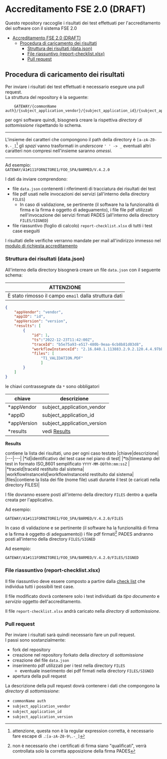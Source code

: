 # Accreditamento FSE 2.0 (DRAFT)
Questo repository raccoglie i risultati dei test effettuati per l'accreditamento dei software con il sistema FSE 2.0





- [Accreditamento FSE 2.0 (DRAFT)](#accreditamento-fse-20-draft)
	- [Procedura di caricamento dei risultati](#procedura-di-caricamento-dei-risultati)
		- [Struttura dei risultati (data.json)](#struttura-dei-risultati-datajson)
		- [File riassuntivo (report-checklist.xlsx)](#file-riassuntivo-report-checklistxlsx)
		- [Pull request](#pull-request)

## Procedura di caricamento dei risultati
Per inviare i risultati dei test effettuati è necessario esegure una pull request.  
La struttura del repository è la seguente:
    
        GATEWAY/{commonName auth}/{subject_application_vendor}/{subject_application_id}/{subject_application_version}

per ogni software quindi, bisognerà creare la rispettiva *directory di sottomissione* rispettando lo schema.

---

L'insieme dei caratteri che compongono il path della directory è `[a-zA-Z0-9.-_]`[^1] gli *spazi* vanno trasformati in *underscore* `' ' -> _` eventuali altri caratteri non compresi nell'insieme saranno *omessi*.

---

Ad esempio:  
`GATEWAY/A1#111FORNITORE1/FOO_SPA/BARMED/V.4.2.0`

I dati da inviare comprendono:
* file `data.json` contenenti i riferimenti di tracciatura dei risultati dei test
* file pdf usati nelle invocazioni dei servizi (all'interno della directory `FILES`)
  * In caso di validazione, se pertinente (il software ha la funzionalità di firma e la firma è oggetto di adeguamento), i file file pdf utilizzati nell'invocazione dei servizi firmati PADES (all'interno della directory `FILES/SIGNED`)
* file riassuntivo (foglio di calcolo) `report-checklist.xlsx` di tutti i test case eseguiti

I risultati delle verifiche verranno mandate per mail all'indirizzo immesso nel [modulo di richiesta accreditamento](https://ec.europa.eu/eusurvey/runner/FSE-raccolta-id-applicativo)

### Struttura dei risultati (data.json)
All'interno della directory bisognerà creare un file `data.json` con il seguente schema:

|ATTENZIONE|
|---|
|È stato rimosso il campo `email` dalla struttura dati|


```json
{
	"appVendor": "vendor",
	"appID": "id",
	"appVersion": "version",
	"results": [
		{
			"id": 1,
            "ts":"2022-12-23T11:42:00Z",
			"traceId": "b5e75a93-e517-480b-9eaa-6cb8b81d03d8",
			"workflowInstanceId": "2.16.840.1.113883.2.9.2.120.4.4.97bb3fc5bee3032679f4f07419e04af6375baafa17024527a98ede920c6812ed.7ea73d015c^^^^urn:ihe:iti:xdw:2013:workflowInstanceId",
			"files": [
                "T1_VALIDATION.PDF"
                ]
		}
	]
}
```

le chiavi contrassegnate da `*` sono obbligatori

|chiave|descrizione|
|---|---|
|*appVendor|subject_application_vendor|
|*appID|subject_application_id|
|*appVersion|subject_application_version|
|*results|vedi [Results](#results)|

**Results** <a id="results"></a>

contiene la lista dei risultati, uno per ogni caso testato
|chiave|descrizione|
|---|---|
|*id|identificativo del test case nel piano di test|
|*ts|timestamp del test in formato ISO_8601 semplificato `YYYY-MM-DDThh:mm:ssZ` |
|*traceId|traceId restituito dal sistema|
|workflowInstanceId|workflowInstanceId restituito dal sistema|
|files|contiene la lista dei file (nome file) usati durante il test (e caricati nella directory FILES)|

I file dovranno essere posti all'interno della directory `FILES` dentro a quella creata per l'applicativo.

Ad esempio:

`GATEWAY/A1#111FORNITORE1/FOO_SPA/BARMED/V.4.2.0/FILES`

In caso di validazione e se pertinente (il software ha la funzionalità di firma e la firma è oggetto di adeguamento)) i file pdf firmati[^2] PADES andranno posti all'interno della directory `FILES/SIGNED`

Ad esempio:

`GATEWAY/A1#111FORNITORE1/FOO_SPA/BARMED/V.4.2.0/FILES/SIGNED`

### File riassuntivo (report-checklist.xlsx)

Il file riassuntivo deve essere composto a partire dalla [check list](Test%20Case) che individua tutti i possibili test case.


Il file modificato dovrà contenere solo i test individuati da *tipo documento* e *servizio* oggetto dell'accreditamento.

Il file `report-checklist.xlsx` andrà caricato nella *directory di sottomissione*.

### Pull request
Per inviare i risultati sarà quindi necessario fare un pull request.  
I passi sono sostanzialmente:
* fork del repository
* creazione nel repository forkato della *directory di sottomissione*
* creazione del file `data.json`
* inserimento pdf utilizzati per i test nella directory `FILES`
  * eventuale inserimento dei pdf firmati nella directory `FILES/SIGNED`
* apertura della pull request

La descrizione della pull request dovrà contenere i dati che compongono la *directory di sottomissione*:
* `commonName auth`
* `subject_application_vendor`
* `subject_application_id`
* `subject_application_version`




[^1]: attenzione, questa non è la regular expression corretta, è necessario fare escape di `.`:`[a-zA-Z0-9\.-_]` 

[^2]: non è necessario che i certificati di firma siano "qualificati", verrà controllata solo la corretta apposizione della firma PADES
